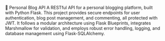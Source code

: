 📝 Personal Blog API
A RESTful API for a personal blogging platform, built with Python Flask. This project provides secure endpoints for user authentication, blog post management, and commenting, all protected with JWT. It follows a modular architecture using Flask Blueprints, integrates Marshmallow for validation, and employs robust error handling, logging, and database management using Flask-SQLAlchemy.
